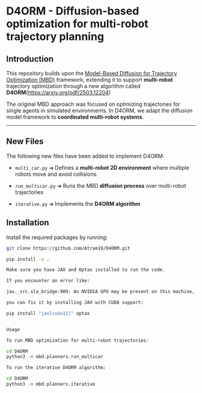 # D4ORM - Diffusion-based optimization for multi-robot trajectory planning

## Introduction

This repository builds upon the [Model-Based Diffusion for Trajectory Optimization (MBD)](https://arxiv.org/pdf/2407.01573) framework, extending it to support **multi-robot** trajectory optimization through a new algorithm called **D4ORM**(https://arxiv.org/pdf/2503.12204)

The original MBD approach was focused on optimizing trajectories for single agents in simulated environments. In D4ORM, we adapt the diffusion model framework to **coordinated multi-robot systems**.

---

## New Files

The following new files have been added to implement D4ORM:

- `multi_car.py` 
➔ Defines a **multi-robot 2D environment** where multiple robots move and avoid collisions.

- `run_multicar.py` 
➔ Runs the MBD **diffusion process** over multi-robot trajectories

- `iterative.py` 
➔ Implements the **D4ORM algorithm**

## Installation

Install the required packages by running:

```bash
git clone https://github.com/Atram19/D4ORM.git

pip install -e .

Make sure you have JAX and Optax installed to run the code.

If you encounter an error like:

jax._src.xla_bridge:909: An NVIDIA GPU may be present on this machine, but a CUDA-enabled jaxlib is not installed. Falling back to cpu.

you can fix it by installing JAX with CUDA support:

pip install "jax[cuda12]" optax


Usage

To run MBD optimization for multi-robot trajectories:

cd D4ORM
python3 -m mbd.planners.run_multicar

To run the iterative D4ORM algorithm:

cd D4ORM
python3 -m mbd.planners.iterative
